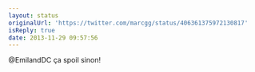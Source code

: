 ```yaml
---
layout: status
originalUrl: 'https://twitter.com/marcgg/status/406361375972130817'
isReply: true
date: 2013-11-29 09:57:56
---
```


@EmilandDC ça spoil sinon!
